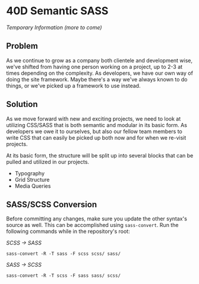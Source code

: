 40D Semantic SASS 
=================

*Temporary Information (more to come)*

Problem
-------
As we continue to grow as a company both clientele and development wise, we've shifted from having one person working on a project, up to 2-3 at times depending on the complexity. As developers, we have our own way of doing the site framework. Maybe there's a way we've always known to do things, or we've picked up a framework to use instead.

Solution
--------
As we move forward with new and exciting projects, we need to look at utilizing CSS/SASS that is both semantic and modular in its basic form. As developers we owe it to ourselves, but also our fellow team members to write CSS that can easily be picked up both now and for when we re-visit projects.

At its basic form, the structure will be split up into several blocks that can be pulled and utilized in our projects. 

* Typography
* Grid Structure
* Media Queries


SASS/SCSS Conversion
--------------------
Before committing any changes, make sure you update the other syntax's source as well. This can be accomplished using `sass-convert`. Run the following commands while in the repository's root:

*SCSS -> SASS*

`sass-convert -R -T sass -F scss scss/ sass/`

*SASS -> SCSS*

`sass-convert -R -T scss -F sass sass/ scss/`
